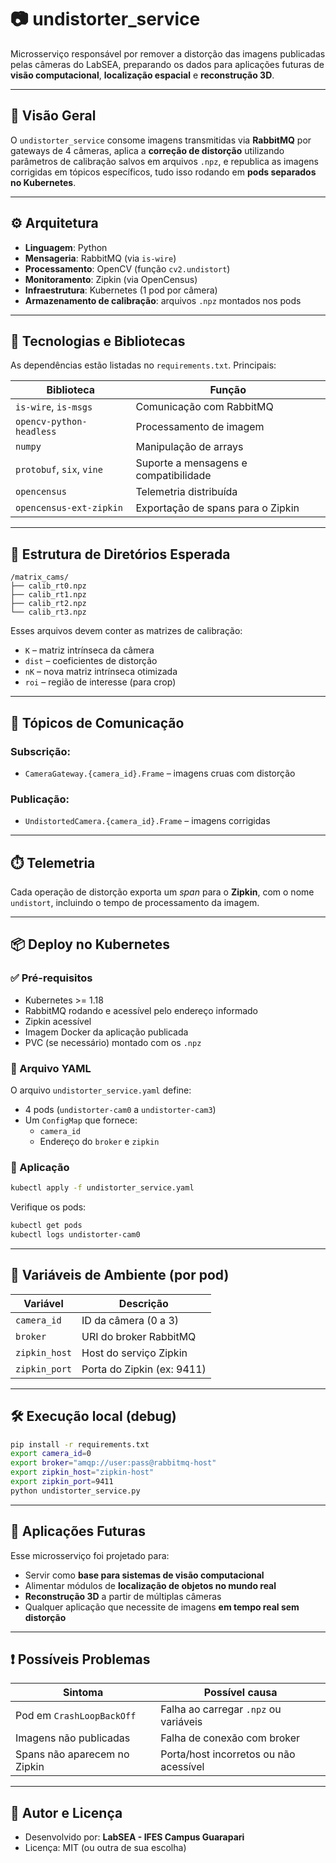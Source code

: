 
# 📷 undistorter_service

Microsserviço responsável por remover a distorção das imagens publicadas pelas câmeras do LabSEA, preparando os dados para aplicações futuras de **visão computacional**, **localização espacial** e **reconstrução 3D**.

---

## 📌 Visão Geral

O `undistorter_service` consome imagens transmitidas via **RabbitMQ** por gateways de 4 câmeras, aplica a **correção de distorção** utilizando parâmetros de calibração salvos em arquivos `.npz`, e republica as imagens corrigidas em tópicos específicos, tudo isso rodando em **pods separados no Kubernetes**.

---

## ⚙️ Arquitetura

- **Linguagem**: Python
- **Mensageria**: RabbitMQ (via `is-wire`)
- **Processamento**: OpenCV (função `cv2.undistort`)
- **Monitoramento**: Zipkin (via OpenCensus)
- **Infraestrutura**: Kubernetes (1 pod por câmera)
- **Armazenamento de calibração**: arquivos `.npz` montados nos pods

---

## 🧪 Tecnologias e Bibliotecas

As dependências estão listadas no `requirements.txt`. Principais:

| Biblioteca                 | Função                                     |
|---------------------------|---------------------------------------------|
| `is-wire`, `is-msgs`      | Comunicação com RabbitMQ                   |
| `opencv-python-headless`  | Processamento de imagem                    |
| `numpy`                   | Manipulação de arrays                      |
| `protobuf`, `six`, `vine` | Suporte a mensagens e compatibilidade      |
| `opencensus`              | Telemetria distribuída                     |
| `opencensus-ext-zipkin`   | Exportação de spans para o Zipkin          |

---

## 📁 Estrutura de Diretórios Esperada

```
/matrix_cams/
├── calib_rt0.npz
├── calib_rt1.npz
├── calib_rt2.npz
└── calib_rt3.npz
```

Esses arquivos devem conter as matrizes de calibração:

- `K` – matriz intrínseca da câmera
- `dist` – coeficientes de distorção
- `nK` – nova matriz intrínseca otimizada
- `roi` – região de interesse (para crop)

---

## 📡 Tópicos de Comunicação

### Subscrição:
- `CameraGateway.{camera_id}.Frame` – imagens cruas com distorção

### Publicação:
- `UndistortedCamera.{camera_id}.Frame` – imagens corrigidas

---

## ⏱️ Telemetria

Cada operação de distorção exporta um *span* para o **Zipkin**, com o nome `undistort`, incluindo o tempo de processamento da imagem.

---

## 📦 Deploy no Kubernetes

### ✅ Pré-requisitos

- Kubernetes >= 1.18
- RabbitMQ rodando e acessível pelo endereço informado
- Zipkin acessível
- Imagem Docker da aplicação publicada
- PVC (se necessário) montado com os `.npz`

### 📄 Arquivo YAML

O arquivo `undistorter_service.yaml` define:

- 4 pods (`undistorter-cam0` a `undistorter-cam3`)
- Um `ConfigMap` que fornece:
  - `camera_id`
  - Endereço do `broker` e `zipkin`

### 🧪 Aplicação

```bash
kubectl apply -f undistorter_service.yaml
```

Verifique os pods:

```bash
kubectl get pods
kubectl logs undistorter-cam0
```

---

## 🌱 Variáveis de Ambiente (por pod)

| Variável        | Descrição                           |
|----------------|--------------------------------------|
| `camera_id`     | ID da câmera (0 a 3)                |
| `broker`        | URI do broker RabbitMQ              |
| `zipkin_host`   | Host do serviço Zipkin              |
| `zipkin_port`   | Porta do Zipkin (ex: 9411)          |

---

## 🛠️ Execução local (debug)

```bash
pip install -r requirements.txt
export camera_id=0
export broker="amqp://user:pass@rabbitmq-host"
export zipkin_host="zipkin-host"
export zipkin_port=9411
python undistorter_service.py
```

---

## 📌 Aplicações Futuras

Esse microsserviço foi projetado para:

- Servir como **base para sistemas de visão computacional**
- Alimentar módulos de **localização de objetos no mundo real**
- **Reconstrução 3D** a partir de múltiplas câmeras
- Qualquer aplicação que necessite de imagens **em tempo real sem distorção**

---

## ❗ Possíveis Problemas

| Sintoma                            | Possível causa                           |
|-----------------------------------|------------------------------------------|
| Pod em `CrashLoopBackOff`         | Falha ao carregar `.npz` ou variáveis    |
| Imagens não publicadas            | Falha de conexão com broker              |
| Spans não aparecem no Zipkin      | Porta/host incorretos ou não acessível   |

---

## 👤 Autor e Licença

- Desenvolvido por: **LabSEA - IFES Campus Guarapari**
- Licença: MIT (ou outra de sua escolha)
